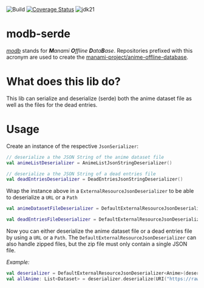 ![Build](https://github.com/manami-project/modb-serde/actions/workflows/build.yml/badge.svg) [![Coverage Status](https://coveralls.io/repos/github/manami-project/modb-serde/badge.svg)](https://coveralls.io/github/manami-project/modb-serde) ![jdk21](https://img.shields.io/badge/jdk-21-informational)
# modb-serde
_[modb](https://github.com/manami-project?tab=repositories&q=modb&type=source)_ stands for _**M**anami **O**ffline **D**ata**B**ase_. Repositories prefixed with this acronym are used to create the [manami-project/anime-offline-database](https://github.com/manami-project/anime-offline-database).

# What does this lib do?
This lib can serialize and deserialize (serde) both the anime dataset file as well as the files for the dead entries.
 
# Usage

Create an instance of the respective `JsonSerializer`:

```kotlin
// deserialize a the JSON String of the anime dataset file
val animeListDeserializer = AnimeListJsonStringDeserializer()

// deserialize a the JSON String of a dead entries file
val deadEntriesDeserializer = DeadEntriesJsonStringDeserializer()
```

Wrap the instance above in a `ExternalResourceJsonDeserializer` to be able to deserialize a `URL` or a `Path`

```kotlin
val animeDatasetFileDeserializer = DefaultExternalResourceJsonDeserializer<Anime>(deserializer = AnimeListJsonStringDeserializer())

val deadEntriesFileDeserializer = DefaultExternalResourceJsonDeserializer<AnimeId>(deserializer = DeadEntriesJsonStringDeserializer())
```

Now you can either deserialize the anime dataset file or a dead entries file by using a `URL` or a `Path`.
The `DefaultExternalResourceJsonDeserializer` can also handle zipped files, but the zip file must only contain a single JSON file.

*Example:*

```kotlin
val deserializer = DefaultExternalResourceJsonDeserializer<Anime>(deserializer = AnimeListJsonStringDeserializer())
val allAnime: List<Dataset> = deserializer.deserialize(URI("https://raw.githubusercontent.com/manami-project/anime-offline-database/master/anime-offline-database.json").toURL())
```